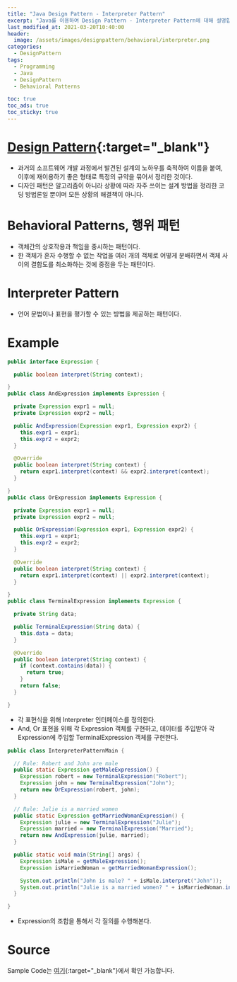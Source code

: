 ```yaml
---
title: "Java Design Pattern - Interpreter Pattern"
excerpt: "Java를 이용하여 Design Pattern - Interpreter Pattern에 대해 설명합니다."
last_modified_at: 2021-03-20T10:40:00
header:
  image: /assets/images/designpattern/behavioral/interpreter.png
categories:
  - DesignPattern
tags:
  - Programming
  - Java
  - DesignPattern
  - Behavioral Patterns

toc: true
toc_ads: true
toc_sticky: true
---
```

# [Design Pattern](../designpattern){:target="_blank"}
- 과거의 소프트웨어 개발 과정에서 발견된 설계의 노하우를 축적하여 이름을 붙여, 이후에 재이용하기 좋은 형태로 특정의 규약을 묶어서 정리한 것이다.
- 디자인 패턴은 알고리즘이 아니라 상황에 따라 자주 쓰이는 설계 방법을 정리한 코딩 방법론일 뿐이며 모든 상황의 해결책이 아니다.

# Behavioral Patterns, 행위 패턴
- 객체간의 상호작용과 책임을 중시하는 패턴이다.
- 한 객체가 혼자 수행할 수 없는 작업을 여러 개의 객체로 어떻게 분배하면서 객체 사이의 결합도를 최소화하는 것에 중점을 두는 패턴이다.

# Interpreter Pattern
- 언어 문법이나 표현을 평가할 수 있는 방법을 제공하는 패턴이다. 

# Example
```java
public interface Expression {

  public boolean interpret(String context);

}
public class AndExpression implements Expression {

  private Expression expr1 = null;
  private Expression expr2 = null;

  public AndExpression(Expression expr1, Expression expr2) {
    this.expr1 = expr1;
    this.expr2 = expr2;
  }

  @Override
  public boolean interpret(String context) {
    return expr1.interpret(context) && expr2.interpret(context);
  }

}
public class OrExpression implements Expression {

  private Expression expr1 = null;
  private Expression expr2 = null;

  public OrExpression(Expression expr1, Expression expr2) {
    this.expr1 = expr1;
    this.expr2 = expr2;
  }

  @Override
  public boolean interpret(String context) {
    return expr1.interpret(context) || expr2.interpret(context);
  }

}
public class TerminalExpression implements Expression {

  private String data;

  public TerminalExpression(String data) {
    this.data = data;
  }

  @Override
  public boolean interpret(String context) {
    if (context.contains(data)) {
      return true;
    }
    return false;
  }

}
```

- 각 표현식을 위해 Interpreter 인터페이스를 정의한다.
- And, Or 표현을 위해 각 Expression 객체를 구현하고, 데이터를 주입받아 각 Expression에 주입할 TerminalExpression 객체를 구현한다.

```java
public class InterpreterPatternMain {

  // Rule: Robert and John are male
  public static Expression getMaleExpression() {
    Expression robert = new TerminalExpression("Robert");
    Expression john = new TerminalExpression("John");
    return new OrExpression(robert, john);
  }

  // Rule: Julie is a married women
  public static Expression getMarriedWomanExpression() {
    Expression julie = new TerminalExpression("Julie");
    Expression married = new TerminalExpression("Married");
    return new AndExpression(julie, married);
  }

  public static void main(String[] args) {
    Expression isMale = getMaleExpression();
    Expression isMarriedWoman = getMarriedWomanExpression();

    System.out.println("John is male? " + isMale.interpret("John"));
    System.out.println("Julie is a married women? " + isMarriedWoman.interpret("Married Julie"));
  }

}
```

- Expression의 조합을 통해서 각 질의를 수행해본다.

# Source
Sample Code는 [여기](https://github.com/GracefulSoul/designpattern/tree/master/src/main/java/gracefulsoul/behavioral/interpreter){:target="_blank"}에서 확인 가능합니다.